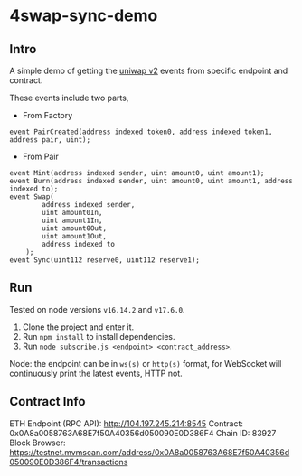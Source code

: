 # 4swap-sync-demo

## Intro

A simple demo of getting the [uniwap v2](https://docs.uniswap.org/protocol/V2/introduction) events from specific endpoint and contract.

These events include two parts,

- From Factory

```
event PairCreated(address indexed token0, address indexed token1, address pair, uint);
```

- From Pair

```
event Mint(address indexed sender, uint amount0, uint amount1);
event Burn(address indexed sender, uint amount0, uint amount1, address indexed to);
event Swap(
        address indexed sender,
        uint amount0In,
        uint amount1In,
        uint amount0Out,
        uint amount1Out,
        address indexed to
    );
event Sync(uint112 reserve0, uint112 reserve1);
```

## Run

Tested on node versions `v16.14.2` and `v17.6.0`.

1. Clone the project and enter it.
2. Run `npm install` to install dependencies.
3. Run `node subscribe.js <endpoint> <contract_address>`.

Node: the endpoint can be in `ws(s)` or `http(s)` format, for WebSocket will continuously print the latest events, HTTP not.

## Contract Info

ETH Endpoint (RPC API): http://104.197.245.214:8545
Contract: 0x0A8a0058763A68E7f50A40356d050090E0D386F4
Chain ID: 83927
Block Browser: https://testnet.mvmscan.com/address/0x0A8a0058763A68E7f50A40356d050090E0D386F4/transactions

